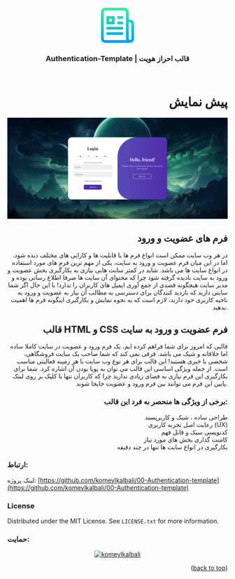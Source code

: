 <a id="readme-top"></a>
<div align="center">
  <a href="./images/logo.png">
    <img src="./images/logo.png" alt="Logo" width="80" height="80">
  </a>
  <h3 align="center">Authentication-Template | قالب احراز هویت</h3>
</div>
</br>
<div align="right" >
  
# پیش نمایش

<img src="./images/login-form-preview.png" alt="preview"/>

## فرم های عضویت و ورود
در هر وب سایت ممکن است انواع فرم ها با قابلیت ها و کارایی های مختلف دیده شود. اما در این میان فرم عضویت و ورود به سایت، یکی از مهم ترین فرم های مورد استفاده در انواع سایت ها می باشد. شاید در کمتر سایت هایی نیازی به بکارگیری بخش عضویت و ورود به سایت نادیده گرفته شود چرا که محتوای آن سایت ها صرفا اطلاع رسانی بوده و مدیر سایت هیچگونه قصدی از جمع آوری ایمیل های کاربران را ندارد!
با این حال اگر شما سایتی دارید که بازدید کنندگان برای دسترسی به مطالب آن نیاز به عضویت و ورود به ناحیه کاربری خود دارند، لازم است که به نحوه نمایش و بکارگیری اینگونه فرم ها اهمیت بدهید.

## قالب HTML و CSS فرم عضویت و ورود به سایت
قالبی که امروز برای شما فراهم کرده ایم، یک فرم ورود و عضویت در سایت کاملا ساده اما خلاقانه و شیک می باشد. فرقی نمی کند که شما صاحب یک سایت فروشگاهی، شخصی یا خبری هستید! این قالب برای هر نوع وب سایت با هر زمینه فعالیتی مناسب است.
از جمله ویژگی اساسی این قالب می توان به پویا بودن آن اشاره کرد. شما برای بکارگیری این فرم نیازی به فضای زیادی ندارید چرا که کاربران تنها با کلیک بر روی لینک پایین این فرم می توانند بین فرم ورود و عضویت جابجا شوند.

### برخی از ویژگی ها منحصر به فرد این قالب:
 طراحی ساده ، شیک و کاربرپسند </br>
 رعایت اصل تجربه کاربری (UX) </br>
 کدنویسی سبک و قابل فهم </br>
 کامنت گذاری بخش های مورد نیاز </br>
 بکارگیری در انواع سایت ها تنها در چند دقیقه </br>

</div>

### ارتباط:
لینک پروژه: [https://github.com/komeylkalbali/00-Authentication-template](https://github.com/komeylkalbali/00-Authentication-template)

### License

Distributed under the MIT License. See `LICENSE.txt` for more information.

### حمایت:
<p align="center" > <a  href="https://daramet.com/komeylkalbali" target="_blank"> <img src="https://panel.daramet.com/static/media/daramet-coffee-donate.91915073278a21c30769.png" width="330" alt="komeylkalbali"/> </a> </p>
  
<p align="right">(<a href="#readme-top">back to top</a>)</p>
